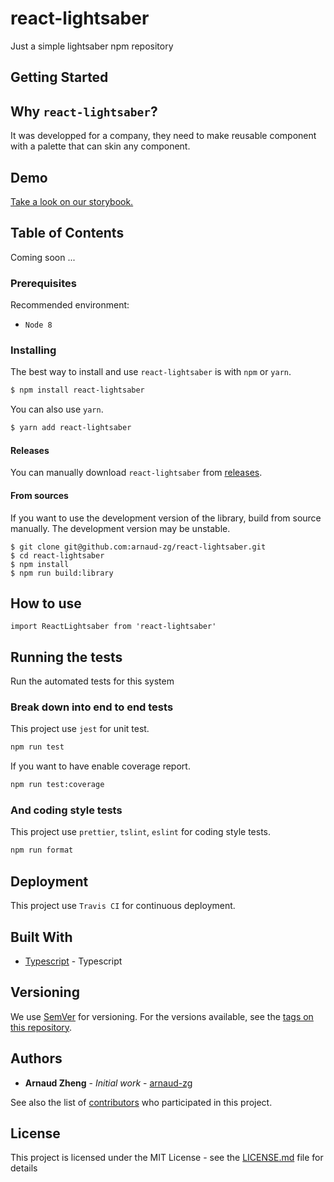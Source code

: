 # react-lightsaber

Just a simple lightsaber npm repository

## Getting Started

## Why `react-lightsaber`?

It was developped for a company, they need to make reusable component with a palette that can skin any component.

## Demo

[Take a look on our storybook.](https://arnaud-zg.github.io/react-lightsaber/)

## Table of Contents

Coming soon ...

### Prerequisites

Recommended environment:

- `Node 8`

### Installing

The best way to install and use `react-lightsaber` is with `npm` or `yarn`.

```sh
$ npm install react-lightsaber
```

You can also use `yarn`.

```sh
$ yarn add react-lightsaber
```

#### Releases

You can manually download `react-lightsaber`
from [releases](https://github.com/arnaud-zg/react-lightsaber/releases).

#### From sources

If you want to use the development version of the library, build from source
manually. The development version may be unstable.

```
$ git clone git@github.com:arnaud-zg/react-lightsaber.git
$ cd react-lightsaber
$ npm install
$ npm run build:library
```

## How to use

```
import ReactLightsaber from 'react-lightsaber'
```

## Running the tests

Run the automated tests for this system

### Break down into end to end tests

This project use `jest` for unit test.

```sh
npm run test
```

If you want to have enable coverage report.

```sh
npm run test:coverage
```

### And coding style tests

This project use `prettier`, `tslint`, `eslint` for coding style tests.

```sh
npm run format
```

## Deployment

This project use `Travis CI` for continuous deployment.

## Built With

- [Typescript](https://www.typescriptlang.org/) - Typescript

## Versioning

We use [SemVer](http://semver.org/) for versioning. For the versions available, see the [tags on this repository](https://github.com/your/project/tags).

## Authors

- **Arnaud Zheng** - _Initial work_ - [arnaud-zg](https://github.com/arnaud-zg)

See also the list of [contributors](https://github.com/arnaud-zg/react-lightsaber/graphs/contributors) who participated in this project.

## License

This project is licensed under the MIT License - see the [LICENSE.md](LICENSE.md) file for details
